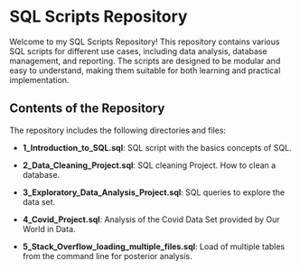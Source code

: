 # SQL Scripts Repository

Welcome to my SQL Scripts Repository! This repository contains various SQL scripts for different use cases, including data analysis, database management, and reporting. The scripts are designed to be modular and easy to understand, making them suitable for both learning and practical implementation.

## Contents of the Repository

The repository includes the following directories and files:

- **1_Introduction_to_SQL.sql**: SQL script with the basics concepts of SQL.

- **2_Data_Cleaning_Project.sql**: SQL cleaning Project. How to clean a database.

- **3_Exploratory_Data_Analysis_Project.sql**: SQL queries to explore the data set.

- **4_Covid_Project.sql**: Analysis of the Covid Data Set provided by Our World in Data.

- **5_Stack_Overflow_loading_multiple_files.sql**: Load of multiple tables from the command line for posterior analysis.  


